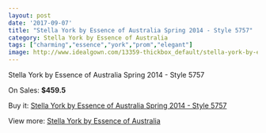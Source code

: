 ```yaml
---
layout: post
date: '2017-09-07'
title: "Stella York by Essence of Australia Spring 2014 - Style 5757"
category: Stella York by Essence of Australia
tags: ["charming","essence","york","prom","elegant"]
image: http://www.idealgown.com/13359-thickbox_default/stella-york-by-essence-of-australia-spring-2014-style-5757.jpg
---
```

Stella York by Essence of Australia Spring 2014 - Style 5757

On Sales: **$459.5**
<a href="https://www.idealgown.com/en/stella-york-by-essence-of-australia/5370-stella-york-by-essence-of-australia-spring-2014-style-5757.html"><amp-img layout="responsive" width="600" height="600" src="//www.idealgown.com/13359-thickbox_default/stella-york-by-essence-of-australia-spring-2014-style-5757.jpg" alt="Stella York by Essence of Australia Spring 2014 - Style 5757 0" /></a>
<a href="https://www.idealgown.com/en/stella-york-by-essence-of-australia/5370-stella-york-by-essence-of-australia-spring-2014-style-5757.html"><amp-img layout="responsive" width="600" height="600" src="//www.idealgown.com/13358-thickbox_default/stella-york-by-essence-of-australia-spring-2014-style-5757.jpg" alt="Stella York by Essence of Australia Spring 2014 - Style 5757 1" /></a>

Buy it: [Stella York by Essence of Australia Spring 2014 - Style 5757](https://www.idealgown.com/en/stella-york-by-essence-of-australia/5370-stella-york-by-essence-of-australia-spring-2014-style-5757.html "Stella York by Essence of Australia Spring 2014 - Style 5757")

View more: [Stella York by Essence of Australia](https://www.idealgown.com/en/79-stella-york-by-essence-of-australia "Stella York by Essence of Australia")